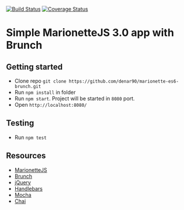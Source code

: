 [![Build Status](https://travis-ci.org/denar90/marionette-es6-brunch.svg?branch=master)](https://travis-ci.org/denar90/marionette-es6-brunch)
[![Coverage Status](https://coveralls.io/repos/denar90/marionette-es6-brunch/badge.svg?branch=master&service=github)](https://coveralls.io/github/denar90/marionette-es6-brunch?branch=master)

# Simple MarionetteJS 3.0 app with Brunch

## Getting started
* Clone repo `git clone https://github.com/denar90/marionette-es6-brunch.git`
* Run `npm install` in folder
* Run `npm start`. Project will be started in `8080` port.
* Open `http://localhost:8080/`

## Testing
* Run `npm test`

## Resources
* [MarionetteJS](marionettejs.com)
* [Brunch](http://brunch.io/)
* [jQuery](https://jquery.com/)
* [Handlebars](http://handlebarsjs.com/)
* [Mocha](https://mochajs.org/)
* [Chai](http://chaijs.com/)


